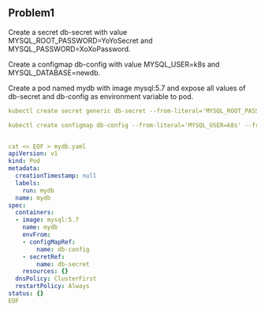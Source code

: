 ## Problem1
Create a secret db-secret with value MYSQL_ROOT_PASSWORD=YoYoSecret and MYSQL_PASSWORD=XoXoPassword.

Create a configmap db-config with value MYSQL_USER=k8s and MYSQL_DATABASE=newdb.

Create a pod named mydb with image mysql:5.7 and expose all values of db-secret and db-config as environment variable to pod.


```yaml
kubectl create secret generic db-secret --from-literal='MYSQL_ROOT_PASSWORD=YoYoSecret' --from-literal='MYSQL_PASSWORD=XoXoPassword'

kubectl create configmap db-config --from-literal='MYSQL_USER=k8s' --from-literal='MYSQL_DATABASE=newdb'

```

```yaml

cat << EOF > mydb.yaml
apiVersion: v1
kind: Pod
metadata:
  creationTimestamp: null
  labels:
    run: mydb
  name: mydb
spec:
  containers:
  - image: mysql:5.7
    name: mydb
    envFrom:
    - configMapRef:
        name: db-config
    - secretRef:
        name: db-secret
    resources: {}
  dnsPolicy: ClusterFirst
  restartPolicy: Always
status: {}
EOF
```

